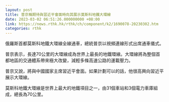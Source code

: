 ```yaml
---
layout: post
title: 普京稱期待與習近平會面時向其展示莫斯科地鐵大環線
date: 2023-03-02 06:51:26.000000000 +08:00
link: https://news.rthk.hk/rthk/ch/component/k2/1690078-20230302.htm
categories: rthk
---
```


俄羅斯首都莫斯科地鐵大環線全線通車，總統普京以視頻連線形式出席通車儀式。

普京表示，長達70公里的大環線成為世界上最長的地鐵環線。大環線將為整個首都地區的交通體系帶來極大改變，減輕多條高速公路的運載壓力。

普京又說，將與中國國家主席習近平會面。如果計劃可以的話，他很高興向習近平展示大環線。

莫斯科地鐵大環線是世界上最大的地鐵項目之一，由31個車站和3個電力車庫組成，總長為70公里。
